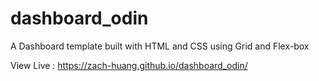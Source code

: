 # dashboard_odin

A Dashboard template built with HTML and CSS using Grid and Flex-box

View Live : https://zach-huang.github.io/dashboard_odin/ 
